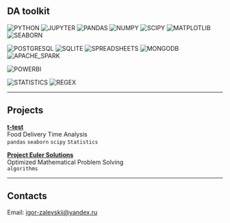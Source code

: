 ## DA toolkit
![PYTHON](https://img.shields.io/badge/Python-5E1F1F?style=for-the-badge&logo=python&logoColor=FFFAF0)
![JUPYTER](https://img.shields.io/badge/Jupyter-5E1F1F?style=for-the-badge&logo=jupyter&logoColor=FFFAF0)
![PANDAS](https://img.shields.io/badge/Pandas-552222?style=for-the-badge&logo=pandas&logoColor=FDF2E3)
![NUMPY](https://img.shields.io/badge/NumPy-552222?style=for-the-badge&logo=numpy&logoColor=FDF2E3)
![SCIPY](https://img.shields.io/badge/SciPy-552222?style=for-the-badge&logo=scipy&logoColor=FDF2E3)
![MATPLOTLIB](https://img.shields.io/badge/Matplotlib-3C2F2F?style=for-the-badge&logo=matplotlib&logoColor=F8E9D0)
![SEABORN](https://img.shields.io/badge/Seaborn-3C2F2F?style=for-the-badge&logo=seaborn&logoColor=F8E9D0)

![POSTGRESQL](https://img.shields.io/badge/PostgreSQL-681C1C?style=for-the-badge&logo=postgresql&logoColor=FFF3DC)
![SQLITE](https://img.shields.io/badge/SQLite-681C1C?style=for-the-badge&logo=sqlite&logoColor=FFF3DC)
![SPREADSHEETS](https://img.shields.io/badge/Spreadsheets-6A2E2E?style=for-the-badge&logo=google-sheets&logoColor=FFF5DC)
![MONGODB](https://img.shields.io/badge/MongoDB-472D2D?style=for-the-badge&logo=mongodb&logoColor=FFFAF0)
![APACHE_SPARK](https://img.shields.io/badge/Apache_Spark-472D2D?style=for-the-badge&logo=apachespark&logoColor=FFFAF0)

![POWERBI](https://img.shields.io/badge/Power_BI-5E1F1F?style=for-the-badge&logo=powerbi&logoColor=F5EFE7)

![STATISTICS](https://img.shields.io/badge/Statistics-5E1F1F?style=for-the-badge&logo=mathworks&logoColor=FFE9B0)
![REGEX](https://img.shields.io/badge/Regex-5E1F1F?style=for-the-badge&logo=regex&logoColor=FFE9B0)


<!-- 
![MYSQL](https://img.shields.io/badge/MySQL-4479A1?style=for-the-badge&logo=mysql&logoColor=white)
![PLOTLY](https://img.shields.io/badge/Plotly-3F4F75?style=for-the-badge&logo=plotly&logoColor=white)
![TABLEAU](https://img.shields.io/badge/Tableau-E97627?style=for-the-badge&logo=tableau&logoColor=white)
![SCIKITLEARN](https://img.shields.io/badge/scikit--learn-F7931E?style=for-the-badge&logo=scikit-learn&logoColor=white)
![BEAUTIFULSOUP](https://img.shields.io/badge/Beautiful_Soup-3A6E9E?style=for-the-badge&logo=beautifulsoup&logoColor=white)
![OPENREFINE](https://img.shields.io/badge/OpenRefine-1563A0?style=for-the-badge&logo=openrefine&logoColor=white)
-->

---

## Projects

[**t-test**](https://github.com/igor-zalevskii/code-lab/tree/main/delivery)  
Food Delivery Time Analysis  
`pandas` `seaborn` `scipy`  `Statistics`

[**Project Euler Solutions**](https://github.com/igor-zalevskii/Project-Euler)  
Optimized Mathematical Problem Solving  
`algorithms`

---

## Contacts
Email: igor-zalevskii@yandex.ru
